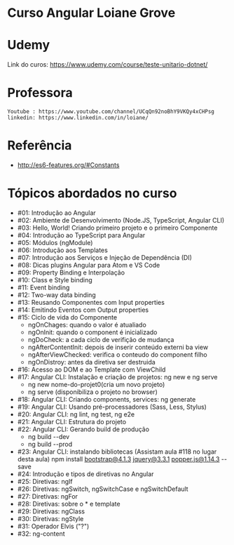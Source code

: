 # Curso Angular Loiane Grove
# Udemy
  Link do curos: https://www.udemy.com/course/teste-unitario-dotnet/

# Professora
	Youtube : https://www.youtube.com/channel/UCqQn92noBhY9VKQy4xCHPsg
	linkedin: https://www.linkedin.com/in/loiane/

# Referência
  - http://es6-features.org/#Constants

# Tópicos abordados no curso
  - #01: Introdução ao Angular
  - #02: Ambiente de Desenvolvimento (Node.JS, TypeScript, Angular CLI)
  - #03: Hello, World! Criando primeiro projeto e o primeiro Componente
  - #04: Introdução ao TypeScript para Angular
  - #05: Módulos (ngModule)
  - #06: Introdução aos Templates
  - #07: Introdução aos Serviços e Injeção de Dependência (DI)
  - #08: Dicas plugins Angular para Atom e VS Code
  - #09: Property Binding e Interpolação
  - #10: Class e Style binding
  - #11: Event binding
  - #12: Two-way data binding
  - #13: Reusando Componentes com Input properties
  - #14: Emitindo Eventos com Output properties
  - #15: Ciclo de vida do Componente
      - ngOnChages: quando o valor é atualiado
      - ngOnInit: quando o component é inicializado
      - ngDoCheck: a cada ciclo de verifição de mudança
      - ngAfterContentInit: depois de inserir conteúdo externi ba view
      - ngAfterViewChecked: verifica o conteudo do component filho
      - ngOnDistroy: antes da diretiva ser destruida
  - #16: Acesso ao DOM e ao Template com ViewChild
  - #17: Angular CLI: Instalação e criação de projetos: ng new e ng serve
    - ng new nome-do-projet0(cria um novo projeto)
    - ng serve (disponibiliza o projeto no browser)
  - #18: Angular CLI: Criando components, services: ng generate
  - #19: Angular CLI: Usando pré-processadores (Sass, Less, Stylus)
  - #20: Angular CLI: ng lint, ng test, ng e2e
  - #21: Angular CLI: Estrutura do projeto
  - #22: Angular CLI: Gerando build de produção
    - ng build --dev
    - ng build --prod
  - #23: Angular CLI: instalando bibliotecas (Assistam aula #118 no lugar desta aula)
      npm install bootstrap@4.1.3 jquery@3.3.1 popper.js@1.14.3 --save
  - #24: Introdução e tipos de diretivas no Angular 
  - #25: Diretivas: ngIf
  - #26: Diretivas: ngSwitch, ngSwitchCase e ngSwitchDefault
  - #27: Diretivas: ngFor
  - #28: Diretivas: sobre o * e template
  - #29: Diretivas: ngClass
  - #30: Diretivas: ngStyle
  - #31: Operador Elvis ("?")
  - #32: ng-content